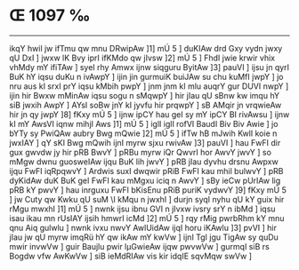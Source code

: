 # Œ 1097 ‰
---
ikqY hwil jw ifTmu qw mnu DRwipAw ]1] mÚ 5 ] duKIAw drd Gxy vydn
jwxy qU DxI ] jwxw lK Bvy iprI ifKMdo qw jIvsw ]2] mÚ 5 ] FhdI
jwie krwir vhix vhMdy mY ifiTAw ] syeI rhy Amwx ijnw siqguru ByitAw
]3] pauVI ] ijsu jn qyrI BuK hY iqsu duKu n ivAwpY ] ijin jin gurmuiK
buiJAw su chu kuMfI jwpY ] jo nru aus kI srxI prY iqsu kMbih pwpY ] jnm
jnm kI mlu auqrY gur DUVI nwpY ] ijin hir Bwxw mMinAw iqsu sogu n
sMqwpY ] hir jIau qU sBnw kw imqu hY siB jwxih AwpY ] AYsI soBw jnY kI
jyvfu hir prqwpY ] sB AMqir jn vrqwieAw hir jn qy jwpY ]8] fKxy
mÚ 5 ] ijnw ipCY hau geI sy mY ipCY BI rivAwsu ] ijnw kI mY AwsVI
iqnw mihjI Aws ]1] mÚ 5 ] iglI iglI rofVI BaudI Biv Biv Awie ]
jo bYTy sy PwiQAw aubry Bwg mQwie ]2] mÚ 5 ] ifTw hB mJwih KwlI
koie n jwxIAY ] qY sKI Bwg mQwih ijnI myrw sjxu rwivAw ]3] pauVI ]
hau FwFI dir gux gwvdw jy hir pRB BwvY ] pRBu myrw iQr QwvrI hor AwvY
jwvY ] so mMgw dwnu guosweIAw ijqu BuK lih jwvY ] pRB jIau dyvhu drsnu
Awpxw ijqu FwFI iqRpqwvY ] Ardwis suxI dwqwir pRiB FwFI kau mhil
bulwvY ] pRB dyKidAw duK BuK geI FwFI kau mMgxu iciq n AwvY ] sBy ieCw
pUrIAw lig pRB kY pwvY ] hau inrguxu FwFI bKisEnu pRiB puriK vydwvY
]9] fKxy mÚ 5 ] jw Cuty qw Kwku qU suM \I kMqu n jwxhI ] durjn syqI nyhu
qU kY guix hir rMgu mwxhI ]1] mÚ 5 ] nwnk ijsu ibnu GVI n jIvxw
ivsry srY n ibMd ] iqsu isau ikau mn rUsIAY ijsih hmwrI icMd ]2] mÚ
5 ] rqy rMig pwrbRhm kY mnu qnu Aiq gulwlu ] nwnk ivxu nwvY AwlUidAw
ijqI horu iKAwlu ]3] pvVI ] hir jIau jw qU myrw imqRü hY qw ikAw mY
kwVw ] ijnI TgI jgu TigAw sy quDu mwir invwVw ] guir Baujlu pwir
lµGwieAw ijqw pwvwVw ] gurmqI siB rs Bogdw vfw AwKwVw ] siB
ieMdRIAw vis kir idqIE sqvMqw swVw ]
####

